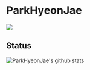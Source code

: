 # ParkHyeonJae 
<a href="https://hits.seeyoufarm.com"/><img src="https://hits.seeyoufarm.com/api/count/incr/badge.svg?url=https%3A%2F%2Fgithub.com%2FParkHyeonJae"/></a>

## Status
![ParkHyeonJae's github stats](https://github-readme-stats.vercel.app/api?username=ParkHyeonJae&show_icons=true)

<!--
[![solved.ac tier](http://mazassumnida.wtf/api/generate_badge?boj=md101106)](https://solved.ac/md101106)
-->


